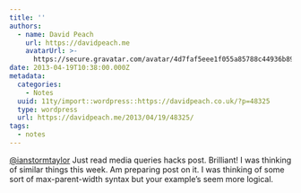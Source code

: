 ```yaml
---
title: ''
authors:
  - name: David Peach
    url: https://davidpeach.me
    avatarUrl: >-
      https://secure.gravatar.com/avatar/4d7faf5eee1f055a85788c44936b8995eaab6dfb004e7854ec747ccb272e91ee?s=96&d=mm&r=g
date: 2013-04-19T10:38:00.000Z
metadata:
  categories:
    - Notes
  uuid: 11ty/import::wordpress::https://davidpeach.co.uk/?p=48325
  type: wordpress
  url: https://davidpeach.me/2013/04/19/48325/
tags:
  - notes
---
```

[@ianstormtaylor](https://twitter.com/ianstormtaylor) Just read media queries hacks post. Brilliant! I was thinking of similar things this week. Am preparing post on it. I was thinking of some sort of max-parent-width syntax but your example’s seem more logical.